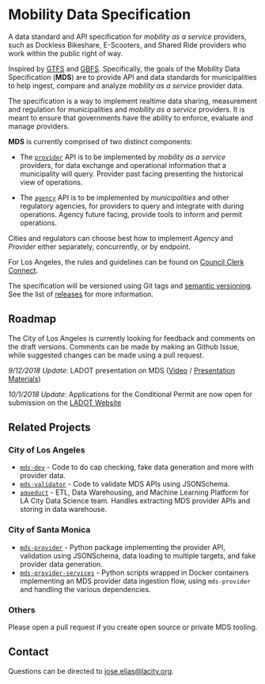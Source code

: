 # Mobility Data Specification

A data standard and API specification for *mobility as a service* providers, such as Dockless Bikeshare, E-Scooters, and Shared Ride providers who work within the public right of way.

Inspired by [GTFS](https://developers.google.com/transit/gtfs/reference/) and [GBFS](https://github.com/NABSA/gbfs). Specifically, the goals of the Mobility Data Specification (**MDS**) are to provide API and data standards for municipalities to help ingest, compare and analyze *mobility as a service* provider data. 

The specification is a way to implement realtime data sharing, measurement and regulation for municipalities and *mobility as a service* providers. It is meant to ensure that governments have the ability to enforce, evaluate and manage providers. 

**MDS** is currently comprised of two distinct components:

* The [`provider`][provider] API is to be implemented by *mobility as a service* providers, for data exchange and operational information that a municipality will query. Provider past facing presenting the historical view of operations. 

* The [`agency`][agency] API is to be implemented by *municipalities* and other regulatory agencies, for providers to query and integrate with during operations. Agency future facing, provide tools to inform and permit operations.

Cities and regulators can choose best how to implement *Agency* and *Provider* either separately, concurrently, or by endpoint. 

For Los Angeles, the rules and guidelines can be found on [Council Clerk Connect](https://cityclerk.lacity.org/lacityclerkconnect/index.cfm?fa=ccfi.viewrecord&cfnumber=17-1125).

The specification will be versioned using Git tags and [semantic versioning](https://semver.org/). See the list of [releases](https://github.com/CityOfLosAngeles/mobility-data-specification/releases) for more information.

## Roadmap

The City of Los Angeles is currently looking for feedback and comments on the draft versions. Comments can be made by making an Github Issue, while suggested changes can be made using a pull request.

*9/12/2018 Update*: LADOT presentation on MDS ([Video](https://youtu.be/sRMc1nWnmEU) / [Presentation Materials](https://goo.gl/MjvA4d))

*10/1/2018 Update*: Applications for the Conditional Permit are now open for submission on the [LADOT Website](http://ladot.lacity.org/ladot-begins-conditional-permit-program-dockless-mobility)

## Related Projects

### City of Los Angeles
* [`mds-dev`](https://github.com/cityoflosangeles/mds-dev) - Code to do cap checking, fake data generation and more with provider data. 
* [`mds-validator`](https://github.com/cityoflosangeles/mds-validator) - Code to validate MDS APIs using JSONSchema. 
* [`aqueduct`](https://github.com/cityoflosangeles/aqueduct) - ETL, Data Warehousing, and Machine Learning Platform for LA City Data Science team. Handles extracting MDS provider APIs and storing in data warehouse. 

### City of Santa Monica
* [`mds-provider`](https://github.com/cityofsantamonica/mds-provider) - Python package implementing the provider API, validation using JSONSchema, data loading to multiple targets, and fake provider data generation.
* [`mds-provider-services`](https://github.com/cityofsantamonica/mds-provider-services) - Python scripts wrapped in Docker containers implementing an MDS provider data ingestion flow, using `mds-provider` and handling the various dependencies.

### Others

Please open a pull request if you create open source or private MDS tooling. 

## Contact

Questions can be directed to jose.elias@lacity.org. 

[agency]: /agency/README.md
[provider]: /provider/README.md
